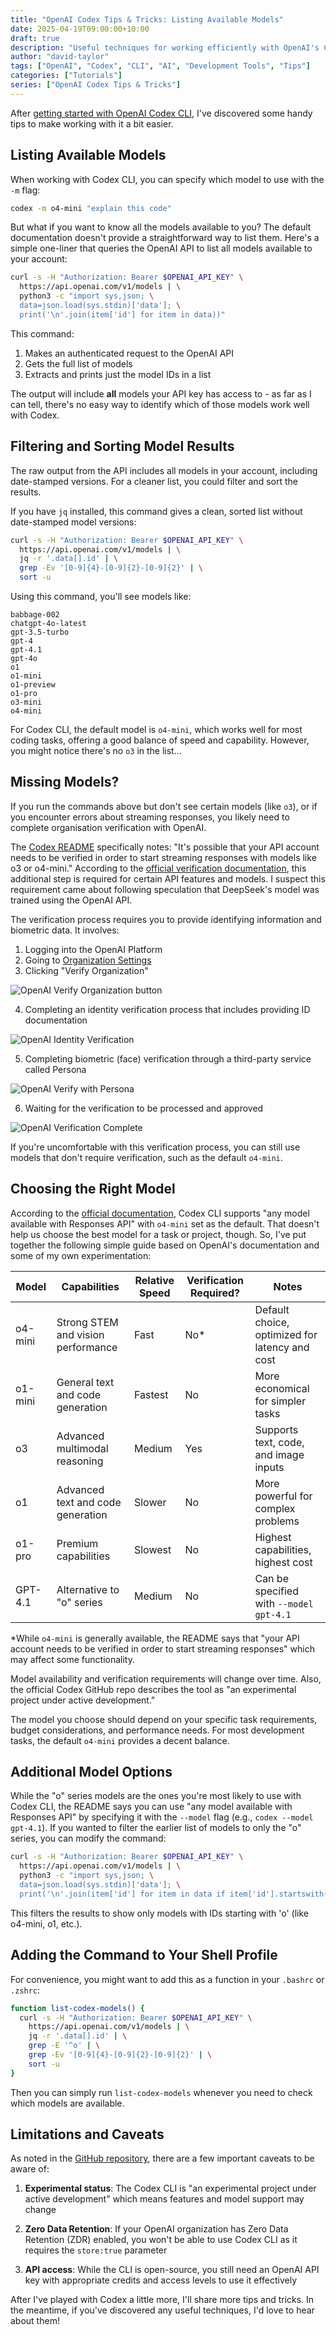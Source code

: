 ```yaml
---
title: "OpenAI Codex Tips & Tricks: Listing Available Models"
date: 2025-04-19T09:00:00+10:00
draft: true
description: "Useful techniques for working efficiently with OpenAI's Codex CLI tool"
author: "david-taylor"
tags: ["OpenAI", "Codex", "CLI", "AI", "Development Tools", "Tips"]
categories: ["Tutorials"]
series: ["OpenAI Codex Tips & Tricks"]
---
```


After [getting started with OpenAI Codex CLI](/posts/2025-04-17-getting-started-with-openai-codex-cli/), I've discovered some handy tips to make working with it a bit easier.

## Listing Available Models

When working with Codex CLI, you can specify which model to use with the `-m` flag:

```bash
codex -m o4-mini "explain this code"
```

But what if you want to know all the models available to you? The default documentation doesn't provide a straightforward way to list them. Here's a simple one-liner that queries the OpenAI API to list all models available to your account:

```bash
curl -s -H "Authorization: Bearer $OPENAI_API_KEY" \
  https://api.openai.com/v1/models | \
  python3 -c "import sys,json; \
  data=json.load(sys.stdin)['data']; \
  print('\n'.join(item['id'] for item in data))"
```

This command:
1. Makes an authenticated request to the OpenAI API
2. Gets the full list of models
3. Extracts and prints just the model IDs in a list

The output will include **all** models your API key has access to - as far as I can tell, there's no easy way to identify which of those models work well with Codex.

## Filtering and Sorting Model Results

The raw output from the API includes all models in your account, including date-stamped versions. For a cleaner list, you could filter and sort the results.

If you have `jq` installed, this command gives a clean, sorted list without date-stamped model versions:

```bash
curl -s -H "Authorization: Bearer $OPENAI_API_KEY" \
  https://api.openai.com/v1/models | \
  jq -r '.data[].id' | \
  grep -Ev '[0-9]{4}-[0-9]{2}-[0-9]{2}' | \
  sort -u
```

Using this command, you'll see models like:

```
babbage-002
chatgpt-4o-latest
gpt-3.5-turbo
gpt-4
gpt-4.1
gpt-4o
o1
o1-mini
o1-preview
o1-pro
o3-mini
o4-mini
```

For Codex CLI, the default model is `o4-mini`, which works well for most coding tasks, offering a good balance of speed and capability. However, you might notice there's no `o3` in the list...

## Missing Models?

If you run the commands above but don't see certain models (like `o3`), or if you encounter errors about streaming responses, you likely need to complete organisation verification with OpenAI.

The [Codex README](https://github.com/openai/codex/blob/main/README.md) specifically notes: "It's possible that your API account needs to be verified in order to start streaming responses with models like o3 or o4-mini." According to the [official verification documentation](https://help.openai.com/en/articles/10910291-api-organization-verification), this additional step is required for certain API features and models. I suspect this requirement came about following speculation that DeepSeek's model was trained using the OpenAI API.

The verification process requires you to provide identifying information and biometric data. It involves:

1. Logging into the OpenAI Platform
2. Going to [Organization Settings](https://platform.openai.com/settings/organization/general)
3. Clicking "Verify Organization"

![OpenAI Verify Organization button](/images/2025/04/screenshot_openai_verify_organization.png)

4. Completing an identity verification process that includes providing ID documentation

![OpenAI Identity Verification](/images/2025/04/screenshot_openai_verify_identity.png)

5. Completing biometric (face) verification through a third-party service called Persona

![OpenAI Verify with Persona](/images/2025/04/screenshot_openai_verify_with_persona.png)

6. Waiting for the verification to be processed and approved

![OpenAI Verification Complete](/images/2025/04/screenshot_openai_verified.png)

If you're uncomfortable with this verification process, you can still use models that don't require verification, such as the default `o4-mini`.

## Choosing the Right Model

According to the [official documentation](https://github.com/openai/codex/blob/main/README.md), Codex CLI supports "any model available with Responses API" with `o4-mini` set as the default. That doesn't help us choose the best model for a task or project, though. So, I've put together the following simple guide based on OpenAI's documentation and some of my own experimentation:

| Model | Capabilities | Relative Speed | Verification Required? | Notes |
|-------|--------------|----------------|----------|-------|
| o4-mini | Strong STEM and vision performance | Fast | No* | Default choice, optimized for latency and cost |
| o1-mini | General text and code generation | Fastest | No | More economical for simpler tasks |
| o3 | Advanced multimodal reasoning | Medium | Yes | Supports text, code, and image inputs |
| o1 | Advanced text and code generation | Slower | No | More powerful for complex problems |
| o1-pro | Premium capabilities | Slowest | No | Highest capabilities, highest cost |
| GPT-4.1 | Alternative to "o" series | Medium | No | Can be specified with `--model gpt-4.1` |

*While `o4-mini` is generally available, the README says that "your API account needs to be verified in order to start streaming responses" which may affect some functionality.

Model availability and verification requirements will change over time. Also, the official Codex GitHub repo describes the tool as "an experimental project under active development."

The model you choose should depend on your specific task requirements, budget considerations, and performance needs. For most development tasks, the default `o4-mini` provides a decent balance.

## Additional Model Options

While the "o" series models are the ones you're most likely to use with Codex CLI, the README says you can use "any model available with Responses API" by specifying it with the `--model` flag (e.g., `codex --model gpt-4.1`). If you wanted to filter the earlier list of models to only the "o" series, you can modify the command:

```bash
curl -s -H "Authorization: Bearer $OPENAI_API_KEY" \
  https://api.openai.com/v1/models | \
  python3 -c "import sys,json; \
  data=json.load(sys.stdin)['data']; \
  print('\n'.join(item['id'] for item in data if item['id'].startswith('o')))"
```

This filters the results to show only models with IDs starting with 'o' (like o4-mini, o1, etc.).

## Adding the Command to Your Shell Profile

For convenience, you might want to add this as a function in your `.bashrc` or `.zshrc`:

```bash
function list-codex-models() {
  curl -s -H "Authorization: Bearer $OPENAI_API_KEY" \
    https://api.openai.com/v1/models | \
    jq -r '.data[].id' | \
    grep -E '^o' | \
    grep -Ev '[0-9]{4}-[0-9]{2}-[0-9]{2}' | \
    sort -u
}
```

Then you can simply run `list-codex-models` whenever you need to check which models are available.

## Limitations and Caveats

As noted in the [GitHub repository](https://github.com/openai/codex/blob/main/README.md), there are a few important caveats to be aware of:

1. **Experimental status**: The Codex CLI is "an experimental project under active development" which means features and model support may change
  
2. **Zero Data Retention**: If your OpenAI organization has Zero Data Retention (ZDR) enabled, you won't be able to use Codex CLI as it requires the `store:true` parameter

3. **API access**: While the CLI is open-source, you still need an OpenAI API key with appropriate credits and access levels to use it effectively

After I've played with Codex a little more, I'll share more tips and tricks. In the meantime, if you've discovered any useful techniques, I'd love to hear about them!
